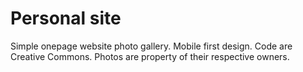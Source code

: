 # Personal site
Simple onepage website photo gallery. Mobile first design.
Code are Creative Commons. Photos are property of their respective owners. 
